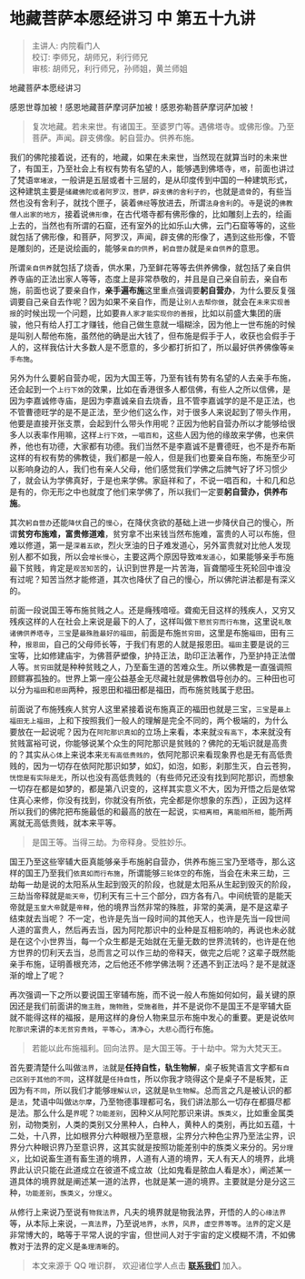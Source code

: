 # 地藏菩萨本愿经讲习 中 第五十九讲

> 主讲人: 内院看门人 <br />
> 校订: 李师兄，胡师兄，利行师兄 <br />
> 审核: 胡师兄，利行师兄，孙师姐，黄兰师姐 <br />

地藏菩萨本愿经讲习

感恩世尊加被！感恩地藏菩萨摩诃萨加被！感恩弥勒菩萨摩诃萨加被！

> 复次地藏。若未来世。有诸国王。至婆罗门等。遇佛塔寺。或佛形像。乃至菩萨。声闻。辟支佛像。躬自营办。供养布施。

我们的佛陀接着说，还有的，地藏，如果在未来世，当然现在就算当时的未来世了，有国王，乃至社会上有权有势有名望的人，能够遇到佛塔寺，`塔`，前面也讲过了梵语`窣堵波`，一般讲是五层或者十三层的，是从印度传到中国的一种建筑形式，这种建筑主要是`储藏佛陀或者阿罗汉，菩萨，辟支佛的舍利子的`，也就是`遗骨`的，有些当然也没有舍利子，就找个匣子，装着`佛经`等放进去，所谓`法身舍利`的。`寺`是说的`佛教僧人出家的地方`，接着说`佛形像`，在古代塔寺都有佛形像的，比如雕刻上去的，绘画上去的，当然也有所谓的石窟，还有室外的比如乐山大佛，云门石窟等等的，这些就包括了佛形像，和菩萨，阿罗汉，声闻，辟支佛的形像了，遇到这些形像，不管是雕刻的，还是说绘画的，能够`亲自的供养`，`躬自营办`就是`亲自供养`的意思。

所谓`亲自供养`就包括了烧香，供水果，乃至鲜花等等去供养佛像，就包括了亲自供养寺庙的正法出家人等等，态度上是非常恭敬的，并且是自己亲自前去，亲自布施，前面也说了要亲自作，**亲手遍布施**这里重点强调要**躬自营办**，为什么要反复强调要自己亲自去作呢？因为如果不亲自作，而是让`别人去帮你做`，就会在`未来实现善报`的时候出现一个问题，比如要`靠人家才能实现你的善报`，比如以前盛大集团的唐骏，他只有给人打工才赚钱，他自己做生意就一塌糊涂，因为他上一世布施的时候是叫别人帮他布施，虽然他的确是出大钱了，但布施是假手于人，收获也会假手于人的，这样我估计大多数人是不愿意的，多少都打折扣了，所以最好供养佛像等`亲手布施`。

另外为什么要躬自营办呢，因为大国王等，乃至有钱有势有名望的人去亲手布施，还会起到一个`上行下效`的效果，比如在香港很多人都信佛，有些人之所以信佛，是因为李嘉诚修寺庙，是因为李嘉诚亲自去烧香，且不管李嘉诚学的是不是正法，也不管曹德旺学的是不是正法，至少他们这么作，对于很多人来说起到了带头作用，他要是直接开张支票，会起到什么带头作用呢？正因为他躬自营办所以才能够给很多人以表率作用嘛，这样`上行下效`，`一唱百和`，这些人因为他的缘故来学佛，也来供养，他也有功德，大家都有功德。我们当然不是李嘉诚不是曹德旺，也不是乔布斯这样的有权有势的佛教徒，我们都是一般人，但是我们也要亲自布施，布施至少可以影响身边的人，我们也有亲人父母，他们感觉我们学佛之后脾气好了坏习惯少了，就会认为学佛真好，于是也来学佛。家庭祥和了，不说一唱百和，十和几和总是有的，你无形之中也就度了他们来学佛了，所以我们一定要**躬自营办，供养布施**。

其次`躬自营办`还能`降伏`自己的`慢心`，在降伏贪欲的基础上进一步降伏自己的慢心，所谓**贫穷布施难，富贵修道难**，贫穷拿不出来钱当然布施难，富贵的人可以布施，但难以修道，第一是`深着五欲`，烈火烹油的日子难发道心，另外富贵就对比他人发现别人都不如我，所以会`增长慢心`，主要这两个原因导致`难发道心`，如果能够亲手布施最下贫贱，肯定是`观苦知苦`的，认识到世界是一片苦海，盲聋闇哑生死轮回中谁没有过呢？知苦当然才能修道，其次也降伏了自己的慢心，所以佛陀讲法都是有深义的。

前面一段说国王等布施贫贱之人。还是癃残喑哑。聋痴无目这样的残疾人，又穷又残疾这样的人在社会上来说是最下的人了，这样叫做`下愍贫穷而行布施`，这里说`礼敬诸佛供养塔寺`，`三宝`是`最殊胜最好的福田`，前面是布施`贫穷田`，这里是布施`福田`，田有三种，`报恩田`，自己的父母师长等，于我们有恩的人就是报恩田。`福田`主要是说的三宝等，比如修建庙宇，为佛菩萨塑像，护持正法，助印正法著作，乃至护持正法僧人等。`贫穷田`就是种种贫贱之人，乃至畜生道的苦难众生。所以佛教是一直强调照顾鳏寡孤独的。世界上第一座公益基金无尽藏社就是佛教倡导创办的。三种田也可以分为`福田`和`悲田`两种，报恩田和福田都是福田，而布施贫贱属于悲田。

前面说了布施残疾人贫穷人这里紧接着说布施真正的福田也就是三宝，`三宝`是`最上福田无上福田`，上和下按照我们一般人的理解是完全不同的，两个极端的，为什么要放在一起说呢？因为在`阿陀那识真如`的立场上来看，本来就`没有高下`，本来就没有贫贱富裕可说，你能够说某个众生的阿陀那识是贫贱的？佛陀的无垢识就是高贵的？其实从`心体`上来说本来`无有高低贵贱的`，依阿陀那识来看现象界也是无有高低贵贱的，因为一切存在依阿陀那识如梦，如幻，如泡，如影，刹那生灭，白云苍狗，`恍惚是有实际是无`，所以也没有高低贵贱的（有些师兄还没有找到阿陀那识，而想象一切存在都是如梦的，都是第八识变的，这样其实意义不大，因为开悟之后是依常住真心来修，你没有找到，你就没有所依，完全都是你想象的东西），正因为这样所以我们的佛陀把布施最低的和最高的放在一起说，`实相离相`，`离能相所相`，能所两离就无高低贵贱，就本来平等。

> 是国王等。当得三劫。为帝释身。受胜妙乐。

国王乃至这些宰辅大臣真能够亲手布施躬自营办，供养布施三宝乃至塔寺，那么这样的国王乃至我们`依真如而行布施`，所谓能够`三轮体空`的布施，当会在未来三劫，三劫每一劫是说的太阳系从生起到毁灭的阶段，也就是太阳系从生起到毁灭的阶段，三劫当帝释就是`能天帝`，忉利天有三十三个部分，四方各有八。中间统管的是能天帝就是`玉皇大帝`就是`帝释`，他的境界当然非常的殊胜，非常的美满，是不是这辈子结束就去当呢？ 不一定，也许是先当一段时间的其他天人，也许是先当一段世间人道的富贵人，然后再去当，因为阿陀那识中的业种是互相影响的，再说也未必就是在这个小世界当，每一个众生都是无始就在无量无数的世界流转的，也许是在他方世界的忉利天去当，总而言之可以作三劫的帝释天，做完之后呢？这辈子既然能亲手布施，证明善根充沛，之后他还不修学佛法啊？还遇不到正法吗？是不是就逐渐的增上了呢？

再次强调一下之所以要说国王宰辅布施，而不说一般人布施如何如何，最关键的原因还是我们前面讲的`施主胜`，`施物胜`，`受施者胜`，并不是说你不是国王不是宰辅大臣就不能得这样的福报，是用这样的身份人物来显示布施中发心的重要。更是说依`阿陀那识`来讲的`本无贫穷贵贱`，`平等心`，`清净心`，`大悲心`而行布施。

> 若能以此布施福利。回向法界。是大国王等。于十劫中。常为大梵天王。

首先要清楚什么叫做`法界`，`法`就是**任持自性，轨生物解**，桌子板凳语言文字都`有自己区别于其他的不同`，这样就是`任持自性`，所以你我才晓得这个是桌子不是板凳，正因为有`不同`，所以我们才能够`理解认识`，这就是`轨生物解`。总而言之凡是被认识的都是`法`，梵语中叫做`达尔摩`，乃至物德事理都可名，我们讲法那么一切存在都摄尽都是法。那么什么是`界`呢？`功能差别`，因种义从阿陀那识来讲。`族类义`，比如重金属类别，动物类别，人类的类别又分黑种人，白种人，黄种人的类别，再比如五蕴，十二处，十八界，比如根界分六种眼根乃至意根，尘界分六种色尘界乃至法尘界，识界分六种眼识界乃至意识界，这其实就是按照功能差别中的族类义来分的。另`分理义`，比如说畜生道有畜生道的境界，人道有人道的境界，天人有天人的境界，此境界此认识只能在此道成立在彼道不成立故（比如鬼看是脓血人看是水），阐述某一道具体的境界就是阐述某一道的法界，也就是某一道的境界。主要就是分是分这三种，`功能差别`，`族类义`，`分理义`。

从修行上来说乃至说有`物我法界`，凡夫的境界就是物我法界，开悟的人的`心缘法界`等，从本际上来说，`一真法界`，乃至说`地界`，`水界`，`风界`，`虚空界等等`。`法界`的定义是非常博大的，略等于平常人说的宇宙，但世间人对于宇宙的定义模糊不清，不如佛教对于法界的定义是`条理清晰`的。

> 本文来源于 QQ 唯识群， 欢迎诸位学人点击 **[联系我们](https://mp.weixin.qq.com/s/lZCfWjmLjgNR165Tx4_bCQ)** 加入。
